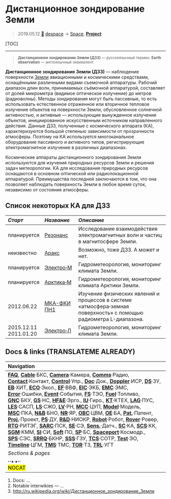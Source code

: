 # Дистанционное зондирование Земли
> 2019.05.12 [🚀](../index/index.md) [despace](index.md) → [Space](index.md), **[Project](project.md)**

[TOC]

---

> <small>**Дистанционное зондирование Земли (ДЗЗ)** — русскоязычный термин. **Earth observation** — англоязычный эквивалент.</small>

**Дистанционное зондирование Земли (ДЗЗ)** — наблюдение поверхности [Земли](earth.md) авиационными и космическими средствами, оснащёнными различными видами съемочной аппаратуры. Рабочий диапазон длин волн, принимаемых съёмочной аппаратурой, составляет от долей микрометра (видимое оптическое излучение) до метров (радиоволны). Методы зондирования могут быть пассивные, то есть использовать естественное отраженное или вторичное тепловое излучение объектов на поверхности Земли, обусловленное солнечной активностью, и активные — использующие вынужденное излучение объектов, инициированное искусственным источником направленного действия. Данные ДЗЗ, полученные с космического аппарата (КА), характеризуются большой степенью зависимости от прозрачности атмосферы. Поэтому на КА используется многоканальное оборудование пассивного и активного типов, регистрирующие электромагнитное излучение в различных диапазонах.

Космические аппараты дистанционного зондирования Земли используются для изучения природных ресурсов Земли и решения задач метеорологии. КА для исследования природных ресурсов оснащаются в основном оптической или радиолокационной аппаратурой. Преимущества последней заключаются в том, что она позволяет наблюдать поверхность Земли в любое время суток, независимо от состояния атмосферы.



## Список некоторых КА для ДЗЗ
|*Старт*|*Название*|*Описание*|
|:--|:--|:--|
|планируется|[Резонанс](резонанс_ка.md)|Исследование взаимодействия электромагнитных волн и частиц в магнитосфере Земли.|
|неизвестно|[Аракс](аракс_ка.md)|Возможно, тоже ДЗЗ. А может и нет.|
|планируется|[Электро‑М](электро_м.md)|Гидрометеорология, мониторинг климата Земли.|
|планируется|[Арктика‑М](арктика‑м.md)|Гидрометеорология, мониторинг климата Арктики Земли.|
|2012.06.22|[МКА-ФКИ ПН1](мка‑фки.md)|Изучение физических явлений и процессов в системе «атмосфера‑земная поверхность» с помощью радиометра L-диапазона.|
|2015.12.11<br> 2011.01.20|[Электро‑Л](электро_л.md)|Гидрометеорология, мониторинг климата Земли.|



<p style="page-break-after:always"> </p>

## Docs & links (TRANSLATEME ALREADY)
|Navigation|
|:--|
|**[FAQ](faq.md)**, **[Cable](cable.md)**·БКС, **[Camera](cam.md)**·Камера, **[Comms](comms.md)**·Радио, **[Contact](contact.md)**·Контакт, **[Control](control.md)**·Упр., **[Doc](doc.md)**·Док., **[Doppler](doppler.md)**·ИСР, **[DS](ds.md)**·ЗУ, **[EB](eb.md)**·ХИТ, **[ECO](ecology.md)**·Экол., **[EF](ef.md)**·ВВФ, **[ElC](elc.md)**·ЭКБ, **[EMC](emc.md)**·ЭМС, **[Error](error.md)**·Ошибки, **[Event](event.md)**·События, **[FS](fs.md)**·ТЭО, **[Fuel](fuel.md)**·Топливо, **[GNC](gnc.md)**·БКУ, **[GS](scs.md)**·НС, **[HF&E](hfe.md)**·Эрго., **[IU](iu.md)**·Гиро., **[KT](kt.md)**·КТЕХ, **[LAG](lag.md)**·ПУC, **[LES](les.md)**·САСП, **[LS](ls.md)**·СЖО, **[LV](lv.md)**·РН, **[MCC](mcc.md)**·ЦУП, **[Model](model.md)**·Модель, **[MSC](sc.md)**·ПКА, **[N&B](nnb.md)**·БНО, **[NR](nr.md)**·ЯР, **[OBC](obc.md)**·ЦВМ, **[OE](oe.md)**·БА, **[Pat.](патент.md)**·Патент, **[Proj.](project.md)**·Проект, **[PS](ps.md)**·ДУ, **[R&D](rnd.md)**·НИОКР, **[Robot](robotics.md)**·Робот, **[Rover](rover.md)**·Ровер, **[RTG](rtg.md)**·РИТЭГ, **[SARC](sarc.md)**·ПСК, **[SE](se.md)**·СЭ, **[Sens.](sensor.md)**·Датч., **[SC](sc.md)**·КА, **[SCS](scs.md)**·КК, **[SGM](sgm.md)**·КММ, **[SI](si.md)**·СИ, **[Soft](soft.md)**·ПО, **[SP](sp.md)**·БС, **[Spaceport](spaceport.md)**·Космодр., **[SPS](sps.md)**·СЭС, **[SRRQ](srrq.md)**·БКНР, **[SSS](sss.md)**·ГЗУ, **[TCS](tcs.md)**·СОТР, **[Test](test.md)**·ЭО, **[Timeline](timeline.md)**·ЦГМ, **[TMS](tms.md)**·ТМС, **[TOR](tor.md)**·ТЗ, **[TRL](trl.md)**·УГТ|
|*Sections & pages*|
|**··• [](.md) •··**<br> <mark>NOCAT</mark>|

   1. Docs: …
   1. Notable interwikies — …
   1. <http://ru.wikipedia.org/wiki/Дистанционное_зондирование_Земли>
